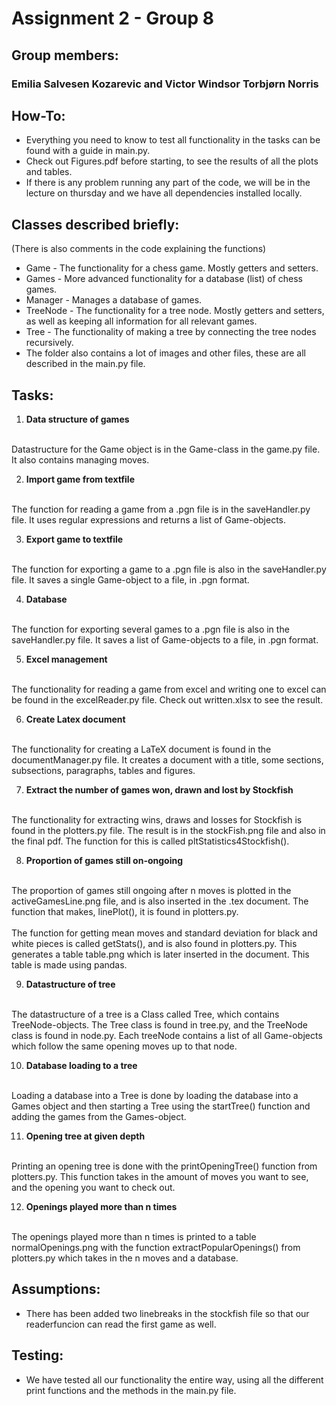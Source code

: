 # Assignment 2 - Group 8
## Group members:
### Emilia Salvesen Kozarevic and Victor Windsor Torbjørn Norris

## How-To:
* Everything you need to know to test all functionality in the tasks can be found with a guide in main.py. 
* Check out Figures.pdf before starting, to see the results of all the plots and tables. 
* If there is any problem running any part of the code, we will be in the lecture on thursday and we have all dependencies installed locally. 

## Classes described briefly:
(There is also comments in the code explaining the functions)
* Game - The functionality for a chess game. Mostly getters and setters.
* Games - More advanced functionality for a database (list) of chess games.
* Manager - Manages a database of games. 
* TreeNode - The functionality for a tree node. Mostly getters and setters, as well as keeping all information for all relevant games. 
* Tree - The functionality of making a tree by connecting the tree nodes recursively. 
* The folder also contains a lot of images and other files, these are all described in the main.py file. 


## Tasks:

1. __Data structure of games__
<br>
Datastructure for the Game object is in the Game-class in the game.py file. It also contains managing moves. 

2. __Import game from textfile__
<br>
The function for reading a game from a .pgn file is in the saveHandler.py file. It uses regular expressions and returns a list of Game-objects. 

3. __Export game to textfile__
<br>
The function for exporting a game to a .pgn file is also in the saveHandler.py file. It saves a single Game-object to a file, in .pgn format. 

4. __Database__
<br>
The function for exporting several games to a .pgn file is also in the saveHandler.py file. It saves a list of Game-objects to a file, in .pgn format. 

5. __Excel management__
<br>
The functionality for reading a game from excel and writing one to excel can be found in the excelReader.py file. Check out written.xlsx to see the result. 

6. __Create Latex document__
<br>
The functionality for creating a LaTeX document is found in the documentManager.py file. It creates a document with a title, some sections, subsections, paragraphs, tables and figures. 

7. __Extract the number of games won, drawn and lost by Stockfish__
<br>
The functionality for extracting wins, draws and losses for Stockfish is found in the plotters.py file. The result is in the stockFish.png file and also in the final pdf. The function for this is called pltStatistics4Stockfish(). 

8. __Proportion of games still on-ongoing__
<br>
The proportion of games still ongoing after n moves is plotted in the activeGamesLine.png file, and is also inserted in the .tex document. The function that makes, linePlot(), it is found in plotters.py. 
<br>
<br>
The function for getting mean moves and standard deviation for black and white pieces is called getStats(), and is also found in plotters.py. This generates a table table.png which is later inserted in the document. This table is made using pandas. 

9. __Datastructure of tree__
<br>
The datastructure of a tree is a Class called Tree, which contains TreeNode-objects. The Tree class is found in tree.py, and the TreeNode class is found in node.py. Each treeNode contains a list of all Game-objects which follow the same opening moves up to that node. 

10. __Database loading to a tree__
<br>
Loading a database into a Tree is done by loading the database into a Games object and then starting a Tree using the startTree() function and adding the games from the Games-object. 

11. __Opening tree at given depth__
<br>
Printing an opening tree is done with the printOpeningTree() function from plotters.py. This function takes in the amount of moves you want to see, and the opening you want to check out. 

12. __Openings played more than n times__
<br>
The openings played more than n times is printed to a table normalOpenings.png with the function extractPopularOpenings() from plotters.py which takes in the n moves and a database. 

## Assumptions:
* There has been added two linebreaks in the stockfish file so that our readerfuncion can read the first game as well. 

## Testing:
* We have tested all our functionality the entire way, using all the different print functions and the methods in the main.py file. 
